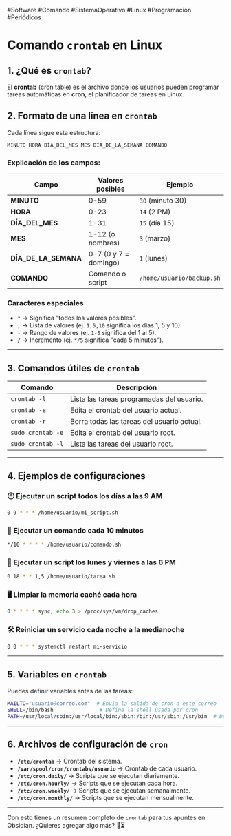 #Software #Comando #SistemaOperativo #Linux #Programación #Periódicos
# Comando `crontab` en Linux

## 1. ¿Qué es `crontab`?

El **crontab** (cron table) es el archivo donde los usuarios pueden programar tareas automáticas en **cron**, el planificador de tareas en Linux.

## 2. Formato de una línea en `crontab`

Cada línea sigue esta estructura:

```plaintext
MINUTO HORA DÍA_DEL_MES MES DÍA_DE_LA_SEMANA COMANDO
```

### Explicación de los campos:

|Campo|Valores posibles|Ejemplo|
|---|---|---|
|**MINUTO**|0-59|`30` (minuto 30)|
|**HORA**|0-23|`14` (2 PM)|
|**DÍA_DEL_MES**|1-31|`15` (día 15)|
|**MES**|1-12 (o nombres)|`3` (marzo)|
|**DÍA_DE_LA_SEMANA**|0-7 (0 y 7 = domingo)|`1` (lunes)|
|**COMANDO**|Comando o script|`/home/usuario/backup.sh`|

### Caracteres especiales

- `*` → Significa "todos los valores posibles".
- `,` → Lista de valores (ej. `1,5,10` significa los días 1, 5 y 10).
- `-` → Rango de valores (ej. `1-5` significa del 1 al 5).
- `/` → Incremento (ej. `*/5` significa "cada 5 minutos").

---

## 3. Comandos útiles de `crontab`

|Comando|Descripción|
|---|---|
|`crontab -l`|Lista las tareas programadas del usuario.|
|`crontab -e`|Edita el crontab del usuario actual.|
|`crontab -r`|Borra todas las tareas del usuario actual.|
|`sudo crontab -e`|Edita el crontab del usuario root.|
|`sudo crontab -l`|Lista las tareas del usuario root.|

---

## 4. Ejemplos de configuraciones

### 🕘 Ejecutar un script todos los días a las 9 AM

```bash
0 9 * * * /home/usuario/mi_script.sh
```

### 🔄 Ejecutar un comando cada 10 minutos

```bash
*/10 * * * * /home/usuario/comando.sh
```

### 📅 Ejecutar un script los lunes y viernes a las 6 PM

```bash
0 18 * * 1,5 /home/usuario/tarea.sh
```

### 🖥️ Limpiar la memoria caché cada hora

```bash
0 * * * * sync; echo 3 > /proc/sys/vm/drop_caches
```

### 🛠️ Reiniciar un servicio cada noche a la medianoche

```bash
0 0 * * * systemctl restart mi-servicio
```

---

## 5. Variables en `crontab`

Puedes definir variables antes de las tareas:

```bash
MAILTO="usuario@correo.com"  # Envía la salida de cron a este correo
SHELL=/bin/bash               # Define la shell usada por cron
PATH=/usr/local/sbin:/usr/local/bin:/sbin:/bin:/usr/sbin:/usr/bin  # Define rutas
```

---

## 6. Archivos de configuración de `cron`

- **`/etc/crontab`** → Crontab del sistema.
- **`/var/spool/cron/crontabs/usuario`** → Crontab de cada usuario.
- **`/etc/cron.daily/`** → Scripts que se ejecutan diariamente.
- **`/etc/cron.hourly/`** → Scripts que se ejecutan cada hora.
- **`/etc/cron.weekly/`** → Scripts que se ejecutan semanalmente.
- **`/etc/cron.monthly/`** → Scripts que se ejecutan mensualmente.

---

Con esto tienes un resumen completo de `crontab` para tus apuntes en Obsidian. ¿Quieres agregar algo más? 🚀⏳